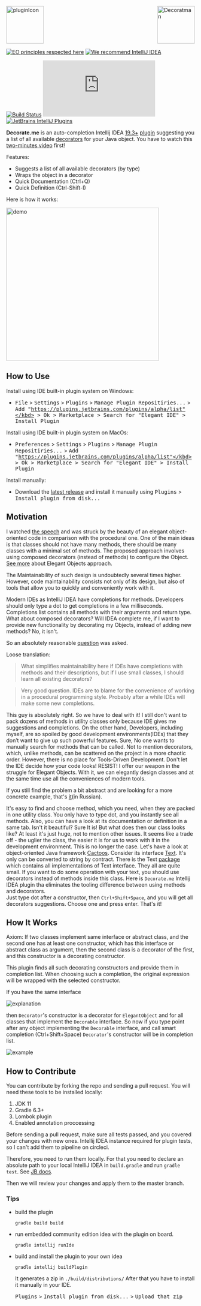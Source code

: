 <img src="src/main/resources/readme/pluginIcon.svg" height="100px"  alt="pluginIcon"/> <img style="float: right;" src="src/main/resources/readme/Decoratman.svg" height="100px"  alt="Decoratman"/>

[![EO principles respected here](https://www.elegantobjects.org/badge.svg)](https://www.elegantobjects.org) 
[![We recommend IntelliJ IDEA](https://www.elegantobjects.org/intellij-idea.svg)](https://www.jetbrains.com/idea/)

[![Build Status](https://circleci.com/gh/stepanvalyavskiy/Decorate.me.svg?style=svg)](https://circleci.com/gh/stepanvalyavskiy/Decorate.me)
[![Hits-of-Code](https://hitsofcode.com/github/stepanvalyavskiy/decorate.me)](https://hitsofcode.com/view/github/stepanvalyavskiy/decorate.me)
[![JetBrains IntelliJ Plugins](https://img.shields.io/badge/jetbrains%20plugins%20repository-v1.1-blue)](https://plugins.jetbrains.com/plugin/14706-elegant-ide)

**Decorate.me** is an auto-completion Intellij IDEA 
[19.3+](https://plugins.jetbrains.com/plugin/14706-elegant-ide/versions) 
[plugin](https://plugins.jetbrains.com/plugin/14706-elegant-ide) 
suggesting you a list of all available [decorators](https://en.wikipedia.org/wiki/Decorator_pattern) for your Java object.
You have to watch this [two-minutes video](https://youtu.be/ZPHrfJN6f9Q) first!

Features:

  * Suggests a list of all available decorators (by type)
  * Wraps the object in a decorator
  * Quick Documentation (Ctrl+Q)
  * Quick Definition (Ctrl-Shift-I)

Here is how it works:

<img height="408" src="src/main/resources/readme/preview.gif" alt="demo"/>

## How to Use

Install using IDE built-in plugin system on Windows:
  - <kbd>File</kbd> > <kbd>Settings</kbd> > <kbd>Plugins</kbd> > <kbd>Manage Plugin Repositiries...</kbd> > <kbd>Add "https://plugins.jetbrains.com/plugins/alpha/list"</kbd> > <kbd>Ok</kbd> > <kbd>Marketplace</kbd> > <kbd>Search for "Elegant IDE"</kbd> > <kbd>Install Plugin</kbd>

Install using IDE built-in plugin system on MacOs:
  - <kbd>Preferences</kbd> > <kbd>Settings</kbd> > <kbd>Plugins</kbd> > <kbd>Manage Plugin Repositiries...</kbd> > <kbd>Add "https://plugins.jetbrains.com/plugins/alpha/list"</kbd> > <kbd>Ok</kbd> > <kbd>Marketplace</kbd> > <kbd>Search for "Elegant IDE"</kbd> > <kbd>Install Plugin</kbd>

Install manually:
  - Download the [latest release](https://plugins.jetbrains.com/plugin/14706-elegant-ide) and install it manually using <kbd>Plugins</kbd> > <kbd>Install plugin from disk...</kbd>

## Motivation

I watched [the speech](https://youtu.be/75U9eefFYoU) 
and was struck by the beauty of an elegant object-
oriented code in comparison with the procedural one.
One of the main ideas is that classes should not have many methods,
there should be many classes with a minimal set of methods.
The proposed approach involves using composed decorators
(instead of methods) to configure the Object. 
[See more](https://www.elegantobjects.org/) about Elegant Objects approach.

The Maintainability of such design is undoubtedly several times higher.
However, code maintainability consists not only of its design, 
but also of tools that allow you to quickly and conveniently work with it.

Modern IDEs as IntelliJ IDEA have completions for methods.
Developers should only type a dot to get completions in a few milliseconds. 
Completions list contains all methods with their arguments and return type.
What about composed decorators? 
Will IDEA complete me, if I want to provide new functionality 
by decorating my Objects, instead of adding new methods?
No, it isn't.
 
So an absolutely reasonable [question](https://youtu.be/75U9eefFYoU?t=2498) was asked.

Loose translation:
 
> What simplifies maintainability here if IDEs have completions
with methods and their descriptions, 
but if I use small classes, I should learn all existing decorators?

> Very good question. IDEs are to blame
for the convenience of working in a procedural programming style. 
Probably after a while IDEs will make some new completions.

This guy is absolutely right. So we have to deal with it!
I still don't want to pack dozens of methods 
in utility classes only because IDE gives me suggestions and completions.
On the other hand, Developers, including myself, 
are so spoiled by good development environments(IDEs)
that they don’t want to give up such powerful features.
Sure, No one wants to manually search for methods that can be called.
Not to mention decorators, which, unlike methods,
can be scattered on the project in a more chaotic order.
However, there is no place for Tools-Driven Development.
Don't let the IDE decide how your code looks! RESIST!
I offer our weapon in the struggle for Elegant Objects.
With it, we can elegantly design classes and at the same time
use all the conveniences of modern tools.

If you still find the problem a bit abstract and are looking for a 
more concrete example, that's [it](https://youtu.be/LPLqLaSwSsI?t=6739)(in Russian).

It's easy to find and choose method, which you need,
when they are packed in one utility class.
You only have to type dot, and you instantly see all methods.
Also, you can have a look at its documentation or definition in a same tab.
Isn't it beautiful?  Sure It is! 
But what does then our class looks like?
At least it's just huge, not to mention other issues.
It seems like a trade off - the uglier the class, the easier it is for us 
to work with it in the development environment.
This is no longer the case. 
Let's have a look at object-oriented Java framework [Cactoos](https://github.com/yegor256/cactoos).
Consider its interface [Text](https://github.com/yegor256/cactoos/blob/master/src/main/java/org/cactoos/Text.java).
It's only can be converted to string by contract.
There is the Text [package](https://github.com/yegor256/cactoos/tree/master/src/main/java/org/cactoos/text)
which contains all implementations of Text interface.
They all are quite small. 
If you want to do some operation with your text,
you should use decorators instead of methods inside this class. 
Here is `Decorate.me` Intellij IDEA plugin tha eliminates the tooling difference between using methods and decorators.  
Just type dot after a constructor, then `Ctrl+Shift+Space`, and you will get all decorators suggestions.
Choose one and press enter. That's it!

## How It Works
 
Axiom: If two classes implement same interface or abstract class, 
and the second one has at least one constructor,
which has this interface or abstract class as argument, 
then the second class is a decorator of the first,
and this constructor is a decorating constructor.

This plugin finds all such decorating constructors 
and provide them in completion list. 
When choosing such a completion, the original expression will be wrapped
with the selected constructor.

If you have the same interface

![explanation](src/main/resources/readme/explanation.PNG?raw=true "explanation")

then `Decorator`'s constructor is a decorator for `ElegantObject` 
and for all classes that implement the `Decorable` interface.
So now if you type point after any object implementing the `Decorable` interface,
and call smart completion (Ctrl+Shift+Space)
`Decorator`'s constructor will be in completion list.

![example](src/main/resources/readme/example.PNG?raw=true "example")

## How to Contribute

You can contribute by forking the repo and sending a pull request. You will need these tools
to be installed locally:

 1. JDK 11
 2. Gradle 6.3+
 3. Lombok plugin
 4. Enabled annotation proccessing
  
Before sending a pull request, make sure all tests passed, and you covered your changes with new ones.
Intellij IDEA instance required for plugin tests, so I can't add them to pipeline on circleci. 

Therefore, you need to run them locally.
For that you need to declare an absolute path to your local IntelliJ IDEA in `build.gradle` and run `gradle test`. 
See [JB docs](https://jetbrains.org/intellij/sdk/docs/tutorials/writing_tests_for_plugins/tests_prerequisites.html?search=test).

Then we will review your changes and apply them to the master branch.

### Tips
 
- build the plugin

    `gradle build build`
 
- run embedded community edition idea with the plugin on board.
 
    `gradle intellij runIde`

- build and install the plugin to your own idea

    `gradle intellij buildPlugin`
  
    It generates a zip in `./build/distributions/`
    After that you have to install it manually in your IDE.

    <kbd>Plugins</kbd> > <kbd>Install plugin from disk...</kbd> > <kbd>Upload that zip</kbd>
  
